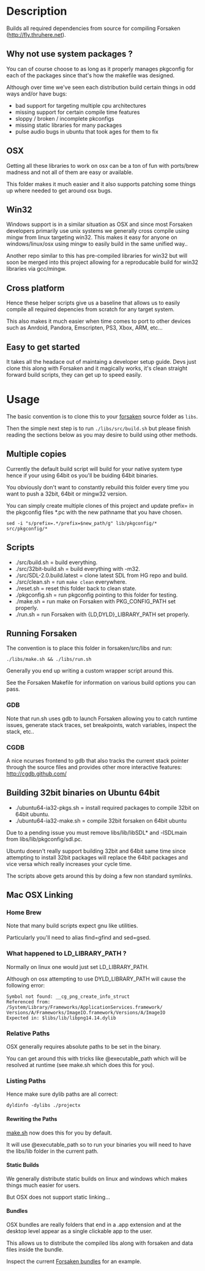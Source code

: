 # Description

Builds all required dependencies from source for compiling Forsaken (http://fly.thruhere.net).


## Why not use system packages ?

You can of course choose to as long as it properly manages pkgconfig for each of the packages since that's how the makefile was designed.

Although over time we've seen each distribution build certain things in odd ways and/or have bugs:

* bad support for targeting multiple cpu architectures
* missing support for certain compile time features
* sloppy / broken / incomplete pkconfigs
* missing static libraries for many packages
* pulse audio bugs in ubuntu that took ages for them to fix


## OSX

Getting all these libraries to work on osx can be a ton of fun with ports/brew madness and not all of them are easy or available.

This folder makes it much easier and it also supports patching some things up where needed to get around osx bugs.

## Win32

Windows support is in a similar situation as OSX and since most Forsaken developers primarily use unix systems we generally cross compile using mingw from linux targeting win32.  This makes it easy for anyone on windows/linux/osx using mingw to easily build in the same unified way..

Another repo similar to this has pre-compiled libraries for win32 but will soon be merged into this project allowing for a reproducable build for win32 libraries via gcc/mingw.


## Cross platform

Hence these helper scripts give us a baseline that allows us to easily compile all required depencies from scratch for any target system.

This also makes it much easier when time comes to port to other devices such as Anrdoid, Pandora, Emscripten, PS3, Xbox, ARM, etc...


## Easy to get started

It takes all the headace out of maintaing a developer setup guide.  Devs just clone this along with Forsaken and it magically works, it's clean straight forward build scripts, they can get up to speed easily.

# Usage

The basic convention is to clone this to your [forsaken](https://github.com/ForsakenX/forsaken) source folder
as `libs`.

Then the simple next step is to run `./libs/src/build.sh` but please finish reading the sections below as you
may desire to build using other methods.

## Multiple copies

Currently the default build script will build for your native system type hence if your using 64bit os you'll be buiding 64bit binaries.

You obviously don't want to constantly rebuild this folder every time you want to push a 32bit, 64bit or mingw32 version.

You can simply create multiple clones of this project and update prefix= in the pkgconfig files *.pc with the new pathname that you have chosen.

```shell
sed -i "s/prefix=.*/prefix=$new_path/g" lib/pkgconfig/* src/pkgconfig/*
```

## Scripts

* ./src/build.sh              = build everything.
* ./src/32bit-build.sh        = build everything with -m32.
* ./src/SDL-2.0.build.latest  = clone latest SDL from HG repo and build.
* ./src/clean.sh              = run `make clean` everywhere.
* ./reset.sh                  = reset this folder back to clean state.
* ./pkgconfig.sh              = run pkgconfig pointing to this folder for testing.
* ./make.sh                   = run make on Forsaken with PKG_CONFIG_PATH set properly.
* ./run.sh                    = run Forsaken with {LD,DYLD}_LIBRARY_PATH set properly.


## Running Forsaken

The convention is to place this folder in forsaken/src/libs and run:

```shell
./libs/make.sh && ./libs/run.sh
```

Generally you end up writing a custom wrapper script around this.

See the Forsaken Makefile for information on various build options you can pass.

### GDB

Note that run.sh uses gdb to launch Forsaken allowing you to catch runtime issues, generate stack traces, set breakpoints, watch variables, inspect the stack, etc.. 

### CGDB

A nice ncurses frontend to gdb that also tracks the current stack pointer through the source files and provides other more interactive features: http://cgdb.github.com/


## Building 32bit binaries on Ubuntu 64bit

* ./ubuntu64-ia32-pkgs.sh = install required packages to compile 32bit on 64bit ubuntu.
* ./ubuntu64-ia32-make.sh = compile 32bit forsaken on 64bit ubuntu

Due to a pending issue you must remove libs/lib/libSDL\* and -lSDLmain from libs/lib/pkgconfig/sdl.pc.

Ubuntu doesn't really support building 32bit and 64bit same time since attempting to install 32bit packages will replace the 64bit packages and vice versa which really increases your cycle time.

The scripts above gets around this by doing a few non standard symlinks.


## Mac OSX Linking

### Home Brew

Note that many build scripts expect gnu like utilities.

Particularly you'll need to alias find=gfind and sed=gsed.

### What happened to LD_LIBRARY_PATH ?

Normally on linux one would just set LD_LIBRARY_PATH.

Although on osx attempting to use DYLD_LIBRARY_PATH will cause the following error:

```
Symbol not found: __cg_png_create_info_struct
Referenced from: /System/Library/Frameworks/ApplicationServices.framework/
Versions/A/Frameworks/ImageIO.framework/Versions/A/ImageIO
Expected in: $libs/lib/libpng14.14.dylib
```

### Relative Paths

OSX generally requires absolute paths to be set in the binary.

You can get around this with tricks like @executable_path which will be resolved at runtime (see make.sh which does this for you).


### Listing Paths

Hence make sure dylib paths are all correct:

```shell
dyldinfo -dylibs ./projectx
```


#### Rewriting the Paths

[make.sh](https://github.com/ForsakenX/forsaken-libs/blob/master/make.sh) now does this for you by default.

It will use @executable_path so to run your binaries you will need to have the libs/lib folder in the current path.


#### Static Builds

We generally distribute static builds on linux and windows which makes things much easier for users.

But OSX does not support static linking...


#### Bundles

OSX bundles are really folders that end in a .app extension and at the desktop level appear as a single clickable app to the user.

This allows us to distribute the compiled libs along with forsaken and data files inside the bundle.

Inspect the current [Forsaken bundles](https://github.com/ForsakenX/forsaken/wiki/Quickstart) for an example.
